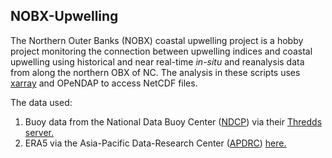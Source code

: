 ## NOBX-Upwelling
The Northern Outer Banks (NOBX) coastal upwelling project is a hobby project monitoring the connection between upwelling indices and coastal upwelling using historical and near real-time *in-situ* and reanalysis data from along the northern OBX of NC.  The analysis in these scripts uses [xarray](https://docs.xarray.dev/en/stable/) and OPeNDAP to access NetCDF files.

The data used:
1. Buoy data from the National Data Buoy Center ([NDCP](https://www.ndbc.noaa.gov/)) via their [Thredds server.](https://dods.ndbc.noaa.gov/thredds/catalog/data/stdmet/catalog.html)
2. ERA5 via the Asia-Pacific Data-Research Center ([APDRC](http://apdrc.soest.hawaii.edu/)) [here.](http://apdrc.soest.hawaii.edu/dods/public_data/Reanalysis_Data/ERA5)
